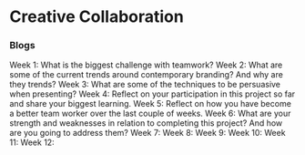 # Creative Collaboration





### Blogs

Week 1: What is the biggest challenge with teamwork? 
Week 2: What are some of the current trends around contemporary branding? And why are they trends? 
Week 3: What are some of the techniques to be persuasive when presenting? 
Week 4: Reflect on your participation in this project so far and share your biggest learning. 
Week 5: Reflect on how you have become a better team worker over the last couple of weeks. 
Week 6: What are your strength and weaknesses in relation to completing this project? And how are you going to address them? Week 7: 
Week 8: 
Week 9: 
Week 10: 
Week 11: 
Week 12:
